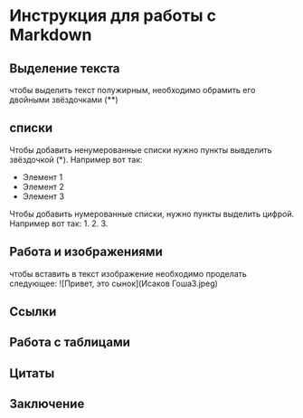 # Инструкция для работы с Markdown

## Выделение текста
чтобы выделить текст полужирным, необходимо обрамить его двойными звёздочками (**)
## списки
Чтобы добавить ненумерованные списки нужно пункты вывделить звёздочкой (*).
Например вот так:
* Элемент 1
* Элемент 2
* Элемент 3

Чтобы добавить нумерованные списки, нужно пункты выделить цифрой. 
Например вот так:
1. 
2. 
3. 

## Работа и изображениями
чтобы вставить в текст изображение необходимо проделать следующее:
![Привет, это сынок](Исаков Гоша3.jpeg)

## Ссылки

## Работа с таблицами

## Цитаты

## Заключение